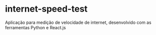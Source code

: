 # internet-speed-test
Aplicação para medição de velocidade de internet, desenvolvido com as ferramentas Python e React.js

